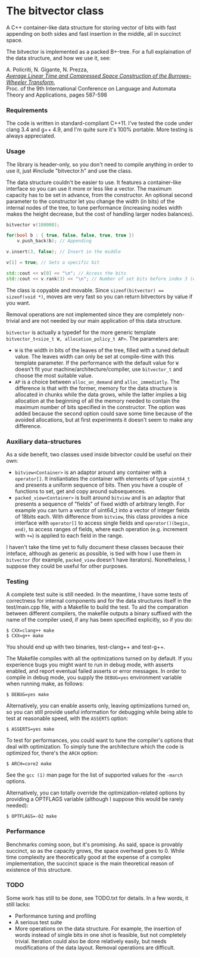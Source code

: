 The bitvector class
===============
A C++ container-like data structure for storing vector of bits with fast
appending on both sides and fast insertion in the middle, all in succinct space.

The bitvector is implemented as a packed B+-tree. For a full explaination of the
data structure, and how we use it, see:

A. Policriti, N. Gigante, N. Prezza,  
[*Average Linear Time and Compressed Space Construction of the Burrows-Wheeler Transform*][1],  
Proc. of the 9th International Conference on Language and Automata Theory and Applications,
pages 587-598

[1]: https://doi.org/10.1007/978-3-319-15579-1_46

### Requirements

The code is written in standard-compliant C++11.
I've tested the code under clang 3.4 and g++ 4.9, and I'm quite sure it's 100%
portable. More testing is always appreciated.

### Usage

The library is header-only, so you don't need to compile anything in order to
use it, just #include "bitvector.h" and use the class.

The data structure couldn't be easier to use. It features a container-like
interface so you can use it more or less like a vector. The maximum capacity has
to be set in advance, from the constructor. An optional second parameter to the
constructor let you change the width (in bits) of the internal nodes of the 
tree, to tune performance (increasing nodes width makes the height decrease,
but the cost of handling larger nodes balances).

```cpp
bitvector v(100000);

for(bool b : { true, false, false, true, true })
    v.push_back(b); // Appending

v.insert(3, false); // Insert in the middle

v[1] = true; // Sets a specific bit

std::cout << v[0] << "\n"; // Access the bits
std::cout << v.rank(3) << "\n"; // Number of set bits before index 3 (e.g. 2)
```

The class is copyable and movable. Since 
```sizeof(bitvector) == sizeof(void *)```, moves are very fast so you can return
bitvectors by value if you want.

Removal operations are not implemented since they are completely non-trivial and
are not needed by our main application of this data structure.

```bitvector``` is actually a typedef for the more generic template
```bitvector_t<size_t W, allocation_policy_t AP>```. The parameters are:
* ```W``` is the width in bits of the leaves of the tree, filled with a tuned 
default value. The leaves width can only be set at compile-time with this
template parameter. If the performance with the default value for ```W``` 
doesn't fit your machine/architecture/compiler, use ```bitvector_t``` and choose
the most suitable value.
* ```AP``` is a choice between ```alloc_on_demand``` and ```alloc_immediatly```.
The difference is that with the former, memory for the data structure is
allocated in chunks while the data grows, while the latter implies a big 
allocation at the beginning of all the memory needed to contain the maximum
number of bits specified in the constructor. The option was added because the 
second option could save some time because of the avoided allocations, but at
first experiments it doesn't seem to make any difference.

### Auxiliary data-structures

As a side benefit, two classes used inside bitvector could be useful on their
own:
* ```bitview<Container>``` is an adaptor around any container with a 
  ```operator[]```. It instiantiates the container with elements of type
  ```uint64_t``` and presents a uniform sequence of bits. Then you have a couple
  of functions to set, get and copy around subsequences.
* ```packed_view<Container>``` is built around ```bitview``` and is an adaptor
  that presents a sequence of "fields" of fixed width of arbitrary length. For
  example you can turn a vector of uint64_t into a vector of integer fields of
  18bits each. With difference from ```bitview```, this class provides a nice
  interface with ```operator[]``` to access single fields and 
  ```operator()(begin, end)```, to access ranges of fields, where each 
  operation (e.g. increment with ```+=```) is applied to each field in the
  range.
  
I haven't take the time yet to fully document these classes because their 
inteface, although as generic as possible, is tied with how I use them in 
```bitvector``` (for example, ```packed_view``` doesn't have iterators).
Nonetheless, I suppose they could be useful for other purposes.

### Testing

A complete test suite is still needed. In the meantime, I have some tests of
correctness for internal components and for the data structures itself in
the test/main.cpp file, with a Makefile to build the test. To aid the
comparation between different compilers, the makefile outputs a binary suffixed
with the name of the compiler used, if any has been specified explicitly, so if
you do:

```
$ CXX=clang++ make
$ CXX=g++ make
```

You should end up with two binaries, test-clang++ and test-g++.

The Makefile compiles with all the optimizations turned on by default. If you
experience bugs you might want to run in debug mode, with asserts enabled, and
report eventual failed asserts or error messages. In order to compile in debug
mode, you supply the ```DEBUG=yes``` environment variable when running make,
as follows:

```
$ DEBUG=yes make
```

Alternatively, you can enable asserts only, leaving optimizations turned on,
so you can still provide useful information for debugging while being able to
test at reasonable speed, with the ```ASSERTS``` option:

```
$ ASSERTS=yes make
```

To test for performances, you could want to tune the compiler's options that
deal with optimization. To simply tune the architecture which the code is
optimized for, there's the ```ARCH``` option:

```
$ ARCH=core2 make
```

See the ```gcc (1)``` man page for the list of supported values for the 
```-march``` options.

Alternatively, you can totally override the optimization-related options by
providing a OPTFLAGS variable (although I suppose this would be rarely needed):

```
$ OPTFLAGS=-O2 make
```

### Performance

Benchmarks coming soon, but it's promising.
As said, space is provably succinct, so as the capacity grows, the space
overhead goes to 0. While time complexity are theoretically good at the
expense of a complex implementation, the succinct space is the main theoretical
reason of existence of this structure.

### TODO

Some work has still to be done, see TODO.txt for details.
In a few words, it still lacks:
* Performance tuning and profiling
* A serious test suite
* More operations on the data structure. For example, the insertion of words
  instead of single bits in one shot is feasible, but not completely trivial.
  Iteration could also be done relatively easily, but needs modifications
  of the data layout. Removal operations are difficult.

